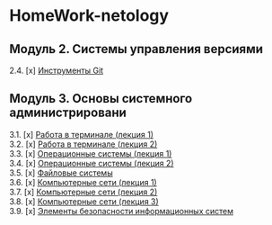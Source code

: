 # HomeWork-netology

## Модуль 2. Системы управления версиями


2.4. [x] [Инструменты Git](02-git-04-tools/README.md)
## Модуль 3. Основы системного администрировани

3.1. [x] [Работа в терминале (лекция 1)](03-sysadmin-01-terminal/README.md)  
3.2. [x] [Работа в терминале (лекция 2)](03-sysadmin-02-terminal/README.md)  
3.3. [х] [Операционные системы (лекция 1)](03-sysadmin-03-os/README.md)  
3.4. [х] [Операционные системы (лекция 2)](03-sysadmin-04-os/README.md)  
3.5. [х] [Файловые системы](03-sysadmin-05-fs/README.md)  
3.6. [x] [Компьютерные сети (лекция 1)](03-sysadmin-06-net/README.md)  
3.7. [х] [Компьютерные сети (лекция 2)](03-sysadmin-07-net/README.md)  
3.8. [х] [Компьютерные сети (лекция 3)](03-sysadmin-08-net/README.md)  
3.9. [х] [Элементы безопасности информационных систем](03-sysadmin-09-security/README.md)
